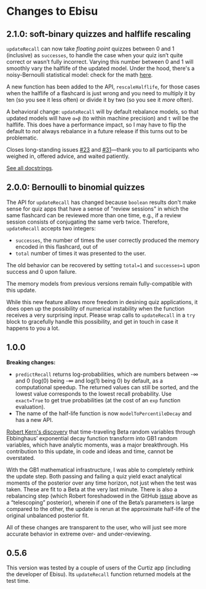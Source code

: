 # Changes to Ebisu

## 2.1.0: soft-binary quizzes and halflife rescaling

`updateRecall` can now take *floating point* quizzes between 0 and 1 (inclusive) as `successes`, to handle the case when your quiz isn’t quite correct or wasn’t fully incorrect. Varying this number between 0 and 1 will smoothly vary the halflife of the updated model. Under the hood, there's a noisy-Bernoulli statistical model: check for the math [here](https://fasiha.github.io/ebisu/#bonus-soft-binary-quizzes).

A new function has been added to the API, `rescaleHalflife`, for those cases when the halflife of a flashcard is just wrong and you need to multiply it by ten (so you see it less often) or divide it by two (so you see it *more* often).

A behavioral change: `updateRecall` will by default rebalance models, so that updated models will have `α=β` (to within machine precision) and `t` will be the halflife. This does have a performance impact, so I may have to flip the default to *not* always rebalance in a future release if this turns out to be problematic.

Closes long-standing issues [#23](https://github.com/fasiha/ebisu/issues/23) and [#31](https://github.com/fasiha/ebisu/issues/31)—thank you to all participants who weighed in, offered advice, and waited patiently.

[See all docstrings](https://github.com/fasiha/ebisu/blob/gh-pages/doc/doc.md#ebisu).

## 2.0.0: Bernoulli to binomial quizzes
The API for `updateRecall` has changed because `boolean` results don't make sense for quiz apps that have a sense of "review sessions" in which the same flashcard can be reviewed more than one time, e.g., if a review session consists of conjugating the same verb twice. Therefore, `updateRecall` accepts two integers:
- `successes`, the number of times the user correctly produced the memory encoded in this flashcard, out of
- `total` number of times it was presented to the user.

The old behavior can be recovered by setting `total=1` and `successes=1` upon success and 0 upon failure.

The memory models from previous versions remain fully-compatible with this update.

While this new feature allows more freedom in desining quiz applications, it does open up the possibility of numerical instability when the function receives a very surprising input. Please wrap calls to `updateRecall` in a `try` block to gracefully handle this possibility, and get in touch in case it happens to you a lot.

## 1.0.0
**Breaking changes:**
- `predictRecall` returns log-probabilities, which are numbers between -∞ and 0 (log(0) being -∞ and log(1) being 0) by default, as a computational speedup. The returned values can still be sorted, and the lowest value corresponds to the lowest recall probability. Use `exact=True` to get true probabilities (at the cost of an `exp` function evaluation).
- The name of the half-life function is now `modelToPercentileDecay` and has a new API.

[Robert Kern's discovery](https://github.com/fasiha/ebisu/issues/5) that time-traveling Beta random variables through Ebbinghaus’ exponential decay function transform into GB1 random variables, which have analytic moments, was a major breakthrough. His contribution to this update, in code and ideas and time, cannot be overstated.

With the GB1 mathematical infrastructure, I was able to completely rethink the update step. Both passing and failing a quiz yield exact analytical moments of the posterior over any time horizon, not just when the test was taken. These are fit to a Beta at the very last minute. There is also a rebalancing step (which Robert foreshadowed in the GitHub [issue](https://github.com/fasiha/ebisu/issues/5) above as a “telescoping” posterior), wherein if one of the Beta’s parameters is large compared to the other, the update is rerun at the approximate half-life of the original unbalanced posterior fit.

All of these changes are transparent to the user, who will just see more accurate behavior in extreme over- and under-reviewing.

## 0.5.6
This version was tested by a couple of users of the Curtiz app (including the developer of Ebisu). Its `updateRecall` function returned models at the test time.

